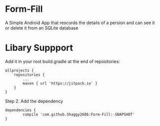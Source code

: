 # Form-Fill
A Simple Android App that rescords the details of a persion and can see it or delete it from an SQLite database
# Libary Suppport

Add it in your root build.gradle at the end of repositories:

	allprojects {
		repositories {
			...
			maven { url 'https://jitpack.io' }
		}
	}


Step 2. Add the dependency

	dependencies {
	        compile 'com.github.Shaggy2606:Form-Fill:-SNAPSHOT'
	}
